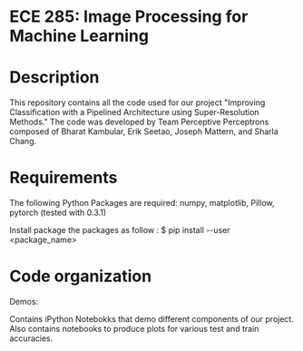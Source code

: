 # ECE 285: Image Processing for Machine Learning

Description
===========
This repository contains all the code used for our project "Improving Classification with a Pipelined Architecture using Super-Resolution Methods." The code was developed by Team Perceptive Perceptrons composed of Bharat Kambular, Erik Seetao, Joseph Mattern, and Sharla Chang.


Requirements
============
The following Python Packages are required: numpy, matplotlib, Pillow, pytorch (tested with 0.3.1)

Install package the packages as follow :
$ pip install --user <package_name>


Code organization
=================
Demos:

Contains iPython Notebokks that demo different components of our project.
Also contains notebooks to produce plots for various test and train accuracies.

